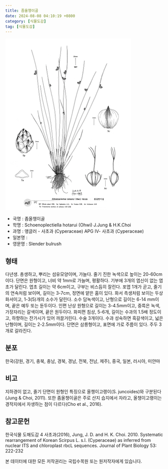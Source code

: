 ```yaml
---
title: 좀올챙이골
date: 2024-08-08 04:10:19 +0800
category: [식물도감]
tag: [식물도감]
---
```




![좀올챙이골](/assets/img/fileUpload/plants/basic/illustration/9878_illustration_th2.jpg)
- 국명 : 좀올챙이골
- 학명 : Schoenoplectiella hotarui (Ohwi) J.Jung & H.K.Choi
- 과명 : 앵글러 - 사초과 (Cyperaceae) APG Ⅳ- 사초과 (Cyperaceae)
- 일본명 : 
- 영문명 : Slender bulrush


## 형태
다년생. 총생하고, 뿌리는 섬유모양이며, 가늘다. 줄기 진한 녹색으로 높이는 20-60cm이다. 단면은 원형이고, 너비 약 1mm로 가늘며, 평활하다. 기부에 3개의 엽신이 없는 엽초가 달린다. 엽초 길이는 약 6cm이고, 구부는 비스듬히 잘린다. 포엽 1개가 곧고, 줄기의 연속처럼 보이며, 길이는 3-7cm, 정면에 얕은 홈이 있다. 화서 측생처럼 보이는 두상화서이고, 1-3(5)개의 소수가 달린다. 소수 담녹색이고, 난형으로 길이는 6-14 mm이며, 끝은 예두 또는 둔두이다. 인편 난상 원형으로 길이는 3-4.5mm이고, 중륵은 녹색, 가장자리는 갈색이며, 끝은 원두이다. 화피편 침상, 5-6개, 길이는 수과의 1.5배 정도이고, 하향하는 잔가시가 있어 까끌거린다. 수술 3개이다. 수과 성숙하면 흑갈색이고, 넓은 난형이며, 길이는 2-2.5mm이다. 단면은 삼릉형이고, 표면에 가로 주름이 있다. 주두 3개로 갈라진다.
## 분포
한국(강원, 경기, 충북, 충남, 경북, 경남, 전북, 전남, 제주), 중국, 일본, 러시아, 미얀마
## 비고
지하경이 없고, 줄기 단면이 원형인 특징으로 올챙이고랭이(S. juncoides)와 구분된다(Jung & Choi, 2011). 또한 좀올챙이골은 주로 산지 습지에서 자라고, 올챙이고랭이는 경작지에서 자생하는 점이 다르다(Cho et al., 2016).
## 참고문헌
한국식물 도해도감 4 사초과(2016), Jung, J. D. and H. K. Choi. 2010. Systematic rearrangement of Korean Scirpus L. s.l. (Cyperaceae) as inferred from nuclear ITS and chloroplast rbcL sequences. Journal of Plant Biology 53: 222-232






본 데이터에 대한 모든 저작권리는 국립수목원 또는 원저작자에게 있습니다.
